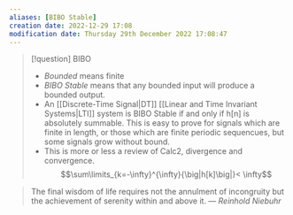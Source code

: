 ```yaml
---
aliases: [BIBO Stable]
creation date: 2022-12-29 17:08
modification date: Thursday 29th December 2022 17:08:47
---
```


>[!question] BIBO
>- *Bounded* means finite
>- *BIBO Stable* means that any bounded input will produce a bounded output.
>- An [[Discrete-Time Signal|DT]] [[Linear and Time Invariant Systems|LTI]] system is BIBO Stable if and only if h[n] is absolutely summable. This is easy to prove for signals which are finite in length, or those which are finite periodic sequencues, but some signals grow without bound. 
>- This is more or less a review of Calc2, divergence and convergence.
>$$\sum\limits_{k=-\infty}^{\infty}{\big|h[k]\big|}< \infty$$



> The final wisdom of life requires not the annulment of incongruity but the achievement of serenity within and above it.
> — <cite>Reinhold Niebuhr</cite>



